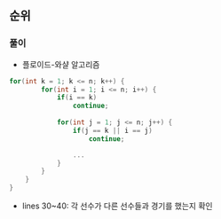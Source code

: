 ## 순위

### 풀이
- 플로이드-와샬 알고리즘
```c++
for(int k = 1; k <= n; k++) {
        for(int i = 1; i <= n; i++) {
            if(i == k)
                continue;
            
            for(int j = 1; j <= n; j++) {
                if(j == k || i == j)
                    continue;

                ...
            }
        }
    }
}
```
- lines 30~40: 각 선수가 다른 선수들과 경기를 했는지 확인